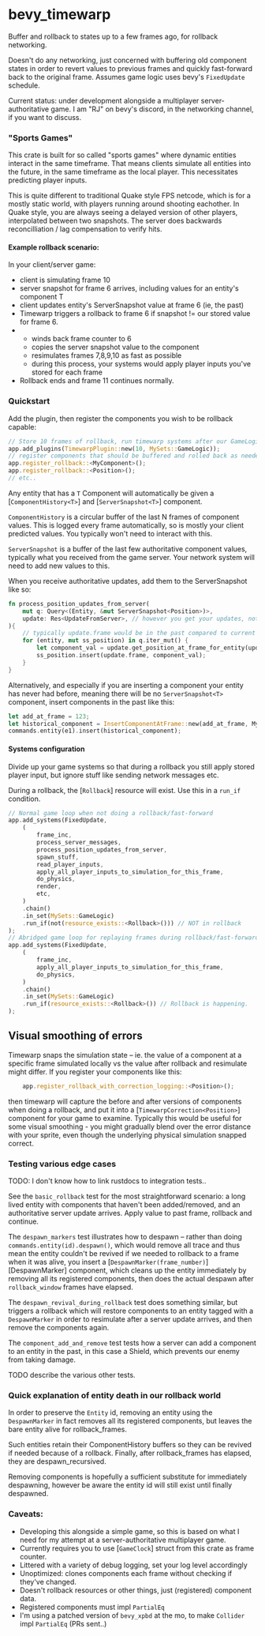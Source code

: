 # bevy_timewarp

Buffer and rollback to states up to a few frames ago, for rollback networking.

Doesn't do any networking, just concerned with buffering old component states in order to
revert values to previous frames and quickly fast-forward back to the original frame.
Assumes game logic uses bevy's `FixedUpdate` schedule.

Current status: under development alongside a multiplayer server-authoritative game.
I am "RJ" on bevy's discord, in the networking channel, if you want to discuss.

### "Sports Games"

This crate is built for so called "sports games" where dynamic entities interact in the same
timeframe. That means clients simulate all entities into the future, in the same timeframe as
the local player. This necessitates predicting player inputs.

This is quite different to traditional Quake style FPS netcode, which is for a mostly static
world, with players running around shooting eachother. In Quake style, you are always seeing
a delayed version of other players, interpolated between two snapshots. The server does
backwards reconcilliation / lag compensation to verify hits.

#### Example rollback scenario:

In your client/server game:

- client is simulating frame 10
- server snapshot for frame 6 arrives, including values for an entity's component T
- client updates entity's ServerSnapshot<T> value at frame 6 (ie, the past)
- Timewarp triggers a rollback to frame 6 if snapshot != our stored value for frame 6.
- - winds back frame counter to 6
  - copies the server snapshot value to the component
  - resimulates frames 7,8,9,10 as fast as possible
  - during this process, your systems would apply player inputs you've stored for each frame
- Rollback ends and frame 11 continues normally.

### Quickstart

Add the plugin, then register the components you wish to be rollback capable:

```rust
// Store 10 frames of rollback, run timewarp systems after our GameLogic set.
app.add_plugins(TimewarpPlugin::new(10, MySets::GameLogic));
// register components that should be buffered and rolled back as needed:
app.register_rollback::<MyComponent>();
app.register_rollback::<Position>();
// etc..
```

Any entity that has a `T` Component will automatically be given a [`ComponentHistory<T>`] and
[`ServerSnapshot<T>`] component.

`ComponentHistory` is a circular buffer of the last N frames of component values.
This is logged every frame automatically, so is mostly your client predicted values.
You typically won't need to interact with this.

`ServerSnapshot` is a buffer of the last few authoritative component values, typically what
you received from the game server. Your network system will need to add new values to this.

When you receive authoritative updates, add them to the ServerSnapshot<MyComponent> like so:

```rust
fn process_position_updates_from_server(
    mut q: Query<(Entity, &mut ServerSnapshot<Position>)>,
    update: Res<UpdateFromServer>, // however you get your updates, not our business.
){
    // typically update.frame would be in the past compared to current client frame
    for (entity, mut ss_position) in q.iter_mut() {
        let component_val = update.get_position_at_frame_for_entity(update.frame, entity); // whatever
        ss_position.insert(update.frame, component_val);
    }
}
```

Alternatively, and especially if you are inserting a component your entity has never had before,
meaning there will be no `ServerSnapshot<T>` component, insert components in the past like this:

```rust
let add_at_frame = 123;
let historical_component = InsertComponentAtFrame::new(add_at_frame, MyComponent);
commands.entity(e1).insert(historical_component);
```

#### Systems configuration

Divide up your game systems so that during a rollback you still apply stored player input,
but ignore stuff like sending network messages etc.

During a rollback, the [`Rollback`] resource will exist. Use this in a `run_if` condition.

```rust
// Normal game loop when not doing a rollback/fast-forward
app.add_systems(FixedUpdate,
    (
        frame_inc,
        process_server_messages,
        process_position_updates_from_server,
        spawn_stuff,
        read_player_inputs,
        apply_all_player_inputs_to_simulation_for_this_frame,
        do_physics,
        render,
        etc,
    )
    .chain()
    .in_set(MySets::GameLogic)
    .run_if(not(resource_exists::<Rollback>())) // NOT in rollback
);
// Abridged game loop for replaying frames during rollback/fast-forward
app.add_systems(FixedUpdate,
    (
        frame_inc,
        apply_all_player_inputs_to_simulation_for_this_frame,
        do_physics,
    )
    .chain()
    .in_set(MySets::GameLogic)
    .run_if(resource_exists::<Rollback>()) // Rollback is happening.
);
```

## Visual smoothing of errors

Timewarp snaps the simulation state – ie. the value of a component at a specific frame simulated
locally vs the value after rollback and resimulate might differ.
If you register your components like this:

```rust
    app.register_rollback_with_correction_logging::<Position>();
```

then timewarp will capture the before and after versions of components when doing a rollback,
and put it into a [`TimewarpCorrection<Position>`] component for your game to examine.
Typically this would be useful for some visual smoothing - you might gradually blend over the
error distance with your sprite, even though the underlying physical simulation snapped correct.

### Testing various edge cases

TODO: I don't know how to link rustdocs to integration tests..

See the `basic_rollback` test for the most
straightforward scenario: a long lived entity with components that haven't been added/removed,
and an authoritative server update arrives. Apply value to past frame, rollback and continue.

The `despawn_markers` test illustrates how to despawn –
rather than doing `commands.entity(id).despawn()`, which would remove all trace and thus
mean the entity couldn't be revived if we needed to rollback to a frame when it was alive,
you insert a [`DespawnMarker(frame_number)`][DespawnMarker] component, which cleans up
the entity immediately by removing all its registered components, then does the actual despawn
after `rollback_window` frames have elapsed.

The `despawn_revival_during_rollback` test
does something similar, but triggers a rollback which will restore components to an entity
tagged with a `DespawnMarker` in order to resimulate after a server update arrives, and then
remove the components again.

The `component_add_and_remove` test
tests how a server can add a component to an entity in the past, in this case a Shield, which
prevents our enemy from taking damage.

TODO describe the various other tests.

### Quick explanation of entity death in our rollback world

In order to preserve the `Entity` id, removing an entity using the `DespawnMarker` in fact
removes all its registered components, but leaves the bare entity alive for rollback_frames.

Such entities retain their ComponentHistory buffers so they can be revived if needed because of
a rollback. Finally, after rollback_frames has elapsed, they are despawn_recursived.

Removing components is hopefully a sufficient substitute for immediately despawning, however
be aware the entity id will still exist until finally despawned.

### Caveats:

- Developing this alongside a simple game, so this is based on what I need for my attempt at
  a server-authoritative multiplayer game.
- Currently requires you to use [`GameClock`] struct from this crate as frame counter.
- Littered with a variety of debug logging, set your log level accordingly
- Unoptimized: clones components each frame without checking if they've changed.
- Doesn't rollback resources or other things, just (registered) component data.
- Registered components must impl `PartialEq`
- I'm using a patched version of `bevy_xpbd` at the mo, to make `Collider` impl `PartialEq`
  (PRs sent..)

